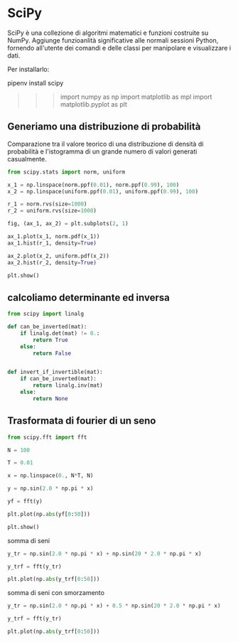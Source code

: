 # SciPy

SciPy è una collezione di algoritmi matematici e funzioni costruite su NumPy. Aggiunge funzioanlità significative alle normali sessioni Python, fornendo all'utente dei comandi e delle classi per manipolare e visualizzare i dati.

Per installarlo:

pipenv install scipy

>>> import numpy as np
>>> import matplotlib as mpl
>>> import matplotlib.pyplot as plt

## Generiamo una distribuzione di probabilità

Comparazione tra il valore teorico di una distribuzione di densità di probabilità e l'istogramma di un grande numero di valori generati casualmente.


```py
from scipy.stats import norm, uniform

x_1 = np.linspace(norm.ppf(0.01), norm.ppf(0.99), 100)
x_2 = np.linspace(uniform.ppf(0.01), uniform.ppf(0.99), 100)

r_1 = norm.rvs(size=1000)
r_2 = uniform.rvs(size=1000)

fig, (ax_1, ax_2) = plt.subplots(2, 1)

ax_1.plot(x_1, norm.pdf(x_1))
ax_1.hist(r_1, density=True)

ax_2.plot(x_2, uniform.pdf(x_2))
ax_2.hist(r_2, density=True)

plt.show()
```

## calcoliamo determinante ed inversa

```py
from scipy import linalg

def can_be_inverted(mat):
	if linalg.det(mat) != 0.:
		return True
	else:
		return False


def invert_if_invertible(mat):
	if can_be_inverted(mat):
		return linalg.inv(mat)
	else:
		return None
```

## Trasformata di fourier di un seno

```py
from scipy.fft import fft

N = 100

T = 0.01

x = np.linspace(0., N*T, N)

y = np.sin(2.0 * np.pi * x)

yf = fft(y)

plt.plot(np.abs(yf[0:50]))

plt.show()
```

somma di seni

```py
y_tr = np.sin(2.0 * np.pi * x) + np.sin(20 * 2.0 * np.pi * x)

y_trf = fft(y_tr)

plt.plot(np.abs(y_trf[0:50]))
```

somma di seni con smorzamento

```py
y_tr = np.sin(2.0 * np.pi * x) + 0.5 * np.sin(20 * 2.0 * np.pi * x)

y_trf = fft(y_tr)

plt.plot(np.abs(y_trf[0:50]))
```
